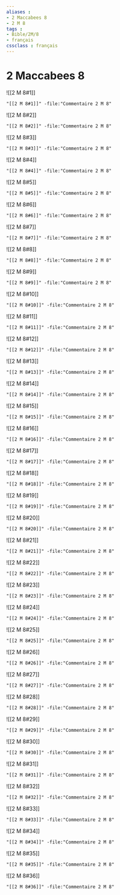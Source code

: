 ```yaml
---
aliases : 
- 2 Maccabees 8
- 2 M 8
tags : 
- Bible/2M/8
- français
cssclass : français
---
```


# 2 Maccabees 8

![[2 M 8#1]]

```query
"[[2 M 8#1]]" -file:"Commentaire 2 M 8"
```

![[2 M 8#2]]

```query
"[[2 M 8#2]]" -file:"Commentaire 2 M 8"
```

![[2 M 8#3]]

```query
"[[2 M 8#3]]" -file:"Commentaire 2 M 8"
```

![[2 M 8#4]]

```query
"[[2 M 8#4]]" -file:"Commentaire 2 M 8"
```

![[2 M 8#5]]

```query
"[[2 M 8#5]]" -file:"Commentaire 2 M 8"
```

![[2 M 8#6]]

```query
"[[2 M 8#6]]" -file:"Commentaire 2 M 8"
```

![[2 M 8#7]]

```query
"[[2 M 8#7]]" -file:"Commentaire 2 M 8"
```

![[2 M 8#8]]

```query
"[[2 M 8#8]]" -file:"Commentaire 2 M 8"
```

![[2 M 8#9]]

```query
"[[2 M 8#9]]" -file:"Commentaire 2 M 8"
```

![[2 M 8#10]]

```query
"[[2 M 8#10]]" -file:"Commentaire 2 M 8"
```

![[2 M 8#11]]

```query
"[[2 M 8#11]]" -file:"Commentaire 2 M 8"
```

![[2 M 8#12]]

```query
"[[2 M 8#12]]" -file:"Commentaire 2 M 8"
```

![[2 M 8#13]]

```query
"[[2 M 8#13]]" -file:"Commentaire 2 M 8"
```

![[2 M 8#14]]

```query
"[[2 M 8#14]]" -file:"Commentaire 2 M 8"
```

![[2 M 8#15]]

```query
"[[2 M 8#15]]" -file:"Commentaire 2 M 8"
```

![[2 M 8#16]]

```query
"[[2 M 8#16]]" -file:"Commentaire 2 M 8"
```

![[2 M 8#17]]

```query
"[[2 M 8#17]]" -file:"Commentaire 2 M 8"
```

![[2 M 8#18]]

```query
"[[2 M 8#18]]" -file:"Commentaire 2 M 8"
```

![[2 M 8#19]]

```query
"[[2 M 8#19]]" -file:"Commentaire 2 M 8"
```

![[2 M 8#20]]

```query
"[[2 M 8#20]]" -file:"Commentaire 2 M 8"
```

![[2 M 8#21]]

```query
"[[2 M 8#21]]" -file:"Commentaire 2 M 8"
```

![[2 M 8#22]]

```query
"[[2 M 8#22]]" -file:"Commentaire 2 M 8"
```

![[2 M 8#23]]

```query
"[[2 M 8#23]]" -file:"Commentaire 2 M 8"
```

![[2 M 8#24]]

```query
"[[2 M 8#24]]" -file:"Commentaire 2 M 8"
```

![[2 M 8#25]]

```query
"[[2 M 8#25]]" -file:"Commentaire 2 M 8"
```

![[2 M 8#26]]

```query
"[[2 M 8#26]]" -file:"Commentaire 2 M 8"
```

![[2 M 8#27]]

```query
"[[2 M 8#27]]" -file:"Commentaire 2 M 8"
```

![[2 M 8#28]]

```query
"[[2 M 8#28]]" -file:"Commentaire 2 M 8"
```

![[2 M 8#29]]

```query
"[[2 M 8#29]]" -file:"Commentaire 2 M 8"
```

![[2 M 8#30]]

```query
"[[2 M 8#30]]" -file:"Commentaire 2 M 8"
```

![[2 M 8#31]]

```query
"[[2 M 8#31]]" -file:"Commentaire 2 M 8"
```

![[2 M 8#32]]

```query
"[[2 M 8#32]]" -file:"Commentaire 2 M 8"
```

![[2 M 8#33]]

```query
"[[2 M 8#33]]" -file:"Commentaire 2 M 8"
```

![[2 M 8#34]]

```query
"[[2 M 8#34]]" -file:"Commentaire 2 M 8"
```

![[2 M 8#35]]

```query
"[[2 M 8#35]]" -file:"Commentaire 2 M 8"
```

![[2 M 8#36]]

```query
"[[2 M 8#36]]" -file:"Commentaire 2 M 8"
```

